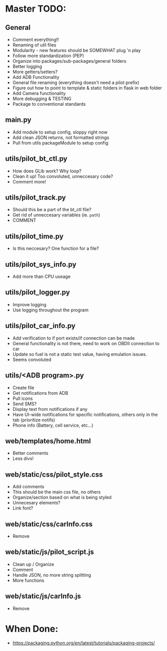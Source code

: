 # Master TODO:

## General
+ Comment everything!!
+ Renaming of util files
+ Modularity - new features should be SOMEWHAT plug 'n play
+ Follow more standardization (PEP)
+ Organize into packages/sub-packages/general folders
+ Better logging
+ More getters/setters?
+ Add ADB Functionality
+ General file renaming (everything doesn't need a pilot prefix)
+ Figure out how to point to template & static folders in flask in web folder
+ Add Camera functionality
+ More debugging & TESTING
+ Package to conventional standards

## main.py
+ Add module to setup config, sloppy right now
+ Add clean JSON returns, not formatted strings
+ Pull from utils packageModule to setup config

## utils/pilot_bt_ctl.py
+ How does GLib work? Why loop?
+ Clean it up! Too convoluted, unneccesary code?
+ Comment more!

## utils/pilot_track.py
+ Should this be a part of the bt_ctl file?
+ Get rid of unneccesary variables (ie. `path`)
+ COMMENT

## utils/pilot_time.py
+ Is this neccesary? One function for a file?

## utils/pilot_sys_info.py
+ Add more than CPU useage

## utils/pilot_logger.py
+ Improve logging
+ Use logging throughout the program

## utils/pilot_car_info.py
+ Add verification to if port exists/if connection can be made
+ General functionality is not there, need to work on OBDII connection to car
+ Update so fuel is not a static test value, having emulation issues.
+ Seems convoluted

## utils/\<ADB program>.py
+ Create file
+ Get notifications from ADB
+ Pull icons
+ Send SMS?
+ Display text from notifications if any
+ Have UI-wide notifications for specific notifications, others only in the tab (prioritize notifs)
+ Phone info (Battery, cell service, etc...)

## web/templates/home.html
+ Better comments
+ Less divs!

## web/static/css/pilot_style.css
+ Add comments
+ This should be the main css file, no others
+ Organize/section based on what is being styled
+ Unnecesary elements?
+ Link font?

## web/static/css/carInfo.css
+ Remove

## web/static/js/pilot_script.js
+ Clean up / Organize
+ Comment
+ Handle JSON, no more string splitting
+ More functions


## web/static/js/carInfo.js
+ Remove

# When Done:
+ https://packaging.python.org/en/latest/tutorials/packaging-projects/



